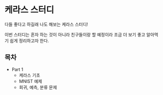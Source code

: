 # 케라스 스터디
다들 좋다고 하길래 나도 해보는 케라스 스터디!

이번 스터디는 혼자 하는 것이 아니라 친구들이랑 할 예정이라 조금 더 보기 좋고 알아먹기 쉽게 정리하고자 한다.

## 목차
- Part 1
    - 케라스 기초
    - MNIST 예제
    - 회귀, 예측, 분류 문제